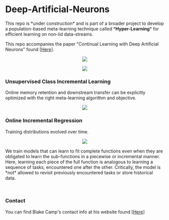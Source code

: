 # Deep-Artificial-Neurons

<p>This repo is *under construction* and is part of a broader project to develop a population-based meta-learning technique called *<b>Hyper-Learning</b>* for efficient learning on non-iid data-streams.</p>  

<p>This repo accompanies the paper "Continual Learning with Deep Artificial Neurons" found [<a href="https://openreview.net/forum?id=B94Nrz1Tbq">Here</a>].</p>
<p align="center">
  <img src="https://github.com/blake-camp/Deep-Artificial-Neurons/blob/main/hyper_learning_gif.gif"/>
</p>

<p align="center">
  <img src="https://github.com/blake-camp/Deep-Artificial-Neurons/blob/main/DANs_abstract_clean.png"/>
</p>

<h3>Unsupervised Class Incremental Learning</h3>
<p>Online memory retention and downstream transfer can be explicitly optimized with the right meta-learning algorithm and objective.</p>
<p align="center">
  <img src="https://github.com/blake-camp/Deep-Artificial-Neurons/blob/main/UCIL.gif"/>
</p>

<h3>Online Incremental Regression</h3>
<p>Training distributions evolved over time.</p>
<p align="center">
  <img src="https://github.com/blake-camp/Deep-Artificial-Neurons/blob/main/smooth_CL5.gif"/>
</p>
<p>We train models that can learn to fit complete functions even when they are obligated to learn the sub-functions in a piecewise or incremental manner. Here, learning each piece of the full function is analogous to learning a sequence of tasks, encountered one after the other. Critically, the model is *not* allowed to revisit previously encountered tasks or store historical data.</p>

</br>
<h3>Contact</h3>
<p>You can find Blake Camp's contact info at his website found [<a href='https://blake-camp.github.io/'>Here</a>]</p>


